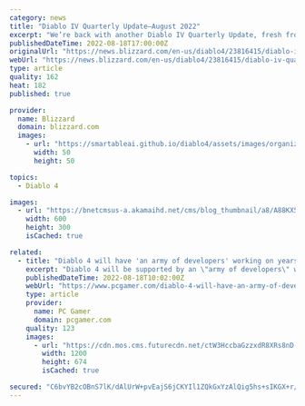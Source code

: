 ```yaml
---
category: news
title: "Diablo IV Quarterly Update—August 2022"
excerpt: "We’re back with another Diablo IV Quarterly Update, fresh from the Burning Hells! Join our development team as they introduce and elaborate on Diablo IV’s Seasons and Season Journeys."
publishedDateTime: 2022-08-18T17:00:00Z
originalUrl: "https://news.blizzard.com/en-us/diablo4/23816415/diablo-iv-quarterly-update-august-2022"
webUrl: "https://news.blizzard.com/en-us/diablo4/23816415/diablo-iv-quarterly-update-august-2022"
type: article
quality: 162
heat: 182
published: true

provider:
  name: Blizzard
  domain: blizzard.com
  images:
    - url: "https://smartableai.github.io/diablo4/assets/images/organizations/blizzard.com-50x50.jpg"
      width: 50
      height: 50

topics:
  - Diablo 4

images:
  - url: "https://bnetcmsus-a.akamaihd.net/cms/blog_thumbnail/a8/A88KX5PHSGB41660608957353.png"
    width: 600
    height: 300
    isCached: true

related:
  - title: "Diablo 4 will have 'an army of developers' working on years of seasonal updates"
    excerpt: "Diablo 4 will be supported by an \"army of developers\" working on new seasonal content for years to come, Blizzard said in today's new quarterly update, with updates and new content ranging from polish ..."
    publishedDateTime: 2022-08-18T10:02:00Z
    webUrl: "https://www.pcgamer.com/diablo-4-will-have-an-army-of-developers-working-on-years-of-seasonal-updates/"
    type: article
    provider:
      name: PC Gamer
      domain: pcgamer.com
    quality: 123
    images:
      - url: "https://cdn.mos.cms.futurecdn.net/ctW3HccbaGzzxdR8XRs8nD-1200-80.jpg"
        width: 1200
        height: 674
        isCached: true

secured: "C6bvYB2cOBnS7lK/dAlUrW+pvEajS6jCKYIl1ZQkGxYzAlQig5hs+sIKGX+r/6JFLSbRTUDryWMdIWMmtmlWX6iGt19FALvbvZnwrXnKjyLWMPhBSeFtMgAXBYeyXoz7INjMhdizkC7T2HqSAa+vUTucoS6PH1ZD82BpMRagJFvW84+eBlO8SOyhQ2yWIga4dX0flwzcAriSrtkIMz0Z6YWsyyTykla+1uE2XpDUNDrYZGvfTFve7nCBSaxWCMldZQtQql4fV7wT2InJ8wOVf4fDMp8PacB71FkxCVX19aEHqQAeP/z1I9LPeO/k/ZL/HJqH8tJjrtmyxXu8VD/Fg8R31o/UyN/v1I2SnXZ2RpQ=;+sTRAtXWr8SHcJ2pSWLiLw=="
---
```


